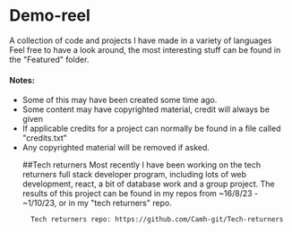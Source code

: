 # Demo-reel
A collection of code and projects I have made in a variety of languages<br>
Feel free to have a look around, the most interesting stuff can be found in the "Featured" folder.

<h4>Notes:</h4>
<ul>
  <li>Some of this may have been created some time ago.</li>
  <li>Some content may have copyrighted material, credit will always be given</li>
  <li>If applicable credits for a project can normally be found in a file called "credits.txt"</li>
  <li>Any copyrighted material will be removed if asked.</li>

##Tech returners
Most recently I have been working on the tech returners full stack developer program, including lots of web development, react, a bit of database work and a group project.
The results of this project can be found in my repos from ~16/8/23 - ~1/10/23, or in my "tech returners" repo.
```html
  Tech returners repo: https://github.com/Camh-git/Tech-returners
```
